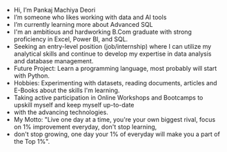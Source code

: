 - Hi, I’m Pankaj Machiya Deori
- I’m someone who likes working with data and AI tools
- I’m currently learning more about Advanced SQL
- I'm an ambitious and hardworking B.Com graduate with strong proficiency in Excel, Power BI, and SQL.
- Seeking an entry-level position (job/internship) where I can utilize my analytical skills and continue to develop my expertise in data analysis and database management.
- Future Project: Learn a programming language, most probably will start with Python.
- Hobbies: Experimenting with datasets, reading documents, articles and E-Books about the skills I'm learning.
- Taking active participation in Online Workshops and Bootcamps to upskill myself and keep myself up-to-date
- with the advancing technologies.
- My Motto: "Live one day at a time, you're your own biggest rival, focus on 1% improvement everyday, don't stop learning,
- don't stop growing, one day your 1% of everyday will make you a part of the Top 1%".

<!---
Pankaj-M-Deori/Pankaj-M-Deori is a ✨ special ✨ repository because its `README.md` (this file) appears on your GitHub profile.
You can click the Preview link to take a look at your changes.
--->
